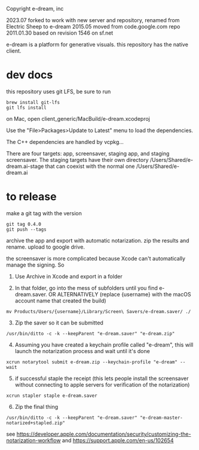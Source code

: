 Copyright e-dream, inc

2023.07     forked to work with new server and repository, renamed from Electric Sheep to e-dream
2015.05     moved from code.google.com repo
2011.01.30  based on revision 1546 on sf.net

e-dream is a platform for generative visuals.
this repository has the native client.

# dev docs

this repository uses git LFS, be sure to run

    brew install git-lfs
    git lfs install

on Mac, open client_generic/MacBuild/e-dream.xcodeproj

Use the "File>Packages>Update to Latest" menu to load the
dependencies.

The C++ dependencies are handled by vcpkg...

There are four targets: app, screensaver, staging app, and staging
screensaver. The staging targets have their own directory
/Users/Shared/e-dream.ai-stage that can coexist with the normal one
/Users/Shared/e-dream.ai

# to release

make a git tag with the version
```
git tag 0.4.0
git push --tags
```

archive the app and export with automatic notarization. zip the
results and rename. upload to google drive.

the screensaver is more complicated because Xcode can't automatically
manage the signing. So

1) Use Archive in Xcode and export in a folder

2) In that folder, go into the mess of subfolders until you find e-dream.saver. 
OR ALTERNATIVELY (replace {username} with the macOS account name that created the build)

```
mv Products/Users/{username}/Library/Screen\ Savers/e-dream.saver/ ./
```

3) Zip the saver so it can be submitted

```
/usr/bin/ditto -c -k --keepParent "e-dream.saver" "e-dream.zip"
```

4) Assuming  you have created a keychain profile called "e-dream", this will launch the notarization process and wait until it's done

```
xcrun notarytool submit e-dream.zip --keychain-profile "e-dream" --wait
```

5) if successful staple the receipt (this lets people install the screensaver without connecting to apple servers for verification of the notarization)

```
xcrun stapler staple e-dream.saver
```

6) Zip the final thing

```
/usr/bin/ditto -c -k --keepParent "e-dream.saver" "e-dream-master-notarized+stapled.zip"
```

see https://developer.apple.com/documentation/security/customizing-the-notarization-workflow
and https://support.apple.com/en-us/102654
